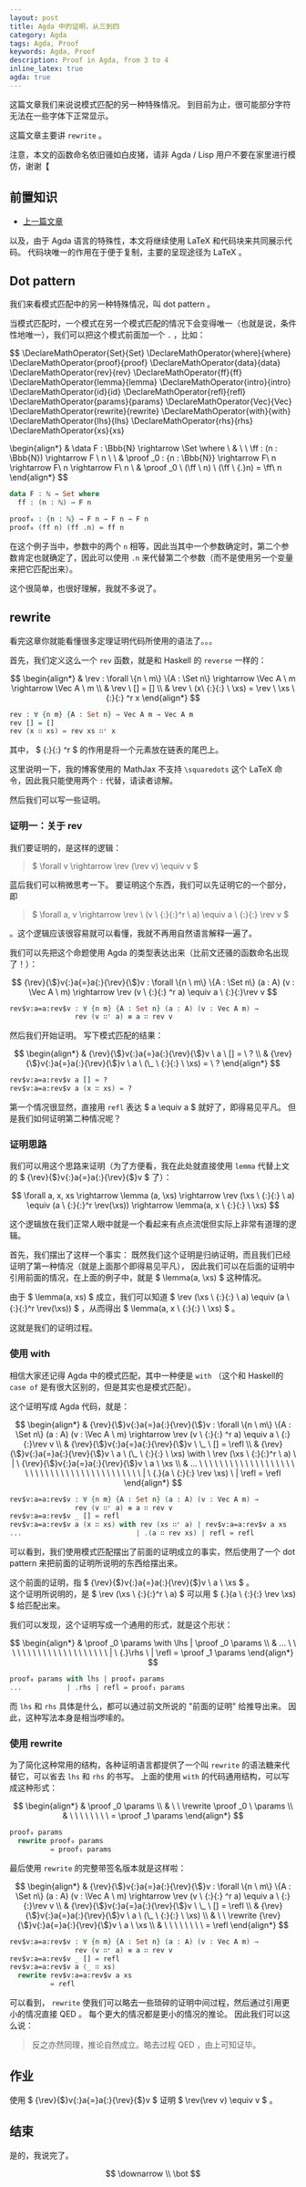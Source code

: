 ```yaml
---
layout: post
title: Agda 中的证明，从三到四
category: Agda
tags: Agda, Proof
keywords: Agda, Proof
description: Proof in Agda, from 3 to 4
inline_latex: true
agda: true
---
```


这篇文章我们来说说模式匹配的另一种特殊情况。
到目前为止，很可能部分字符无法在一些字体下正常显示。

这篇文章主要讲 `rewrite` 。

注意，本文的函数命名依旧骚如白皮猪，请非 Agda / Lisp 用户不要在家里进行模仿，谢谢【

## 前置知识

+ [上一篇文章](../../../../2017/11/08/ProofInAgda4/)

以及，由于 Agda 语言的特殊性，本文将继续使用 LaTeX 和代码块来共同展示代码。
代码块唯一的作用在于便于复制，主要的呈现途径为 LaTeX 。

## Dot pattern

我们来看模式匹配中的另一种特殊情况，叫 dot pattern 。

当模式匹配时，一个模式在另一个模式匹配的情况下会变得唯一（也就是说，条件性地唯一），我们可以把这个模式前面加一个 `.` ，比如：

$$
\DeclareMathOperator{Set}{Set}
\DeclareMathOperator{where}{where}
\DeclareMathOperator{proof}{proof}
\DeclareMathOperator{data}{data}
\DeclareMathOperator{rev}{rev}
\DeclareMathOperator{ff}{ff}
\DeclareMathOperator{lemma}{lemma}
\DeclareMathOperator{intro}{intro}
\DeclareMathOperator{id}{id}
\DeclareMathOperator{refl}{refl}
\DeclareMathOperator{params}{params}
\DeclareMathOperator{Vec}{Vec}
\DeclareMathOperator{rewrite}{rewrite}
\DeclareMathOperator{with}{with}
\DeclareMathOperator{lhs}{lhs}
\DeclareMathOperator{rhs}{rhs}
\DeclareMathOperator{xs}{xs}

\begin{align*}
& \data F : \Bbb{N} \rightarrow \Set \where \\
& \ \ \ff : (n : \Bbb{N}) \rightarrow F \ n \\
\\
& \proof _0 : \{n : \Bbb{N}\} \rightarrow F\ n \rightarrow F\ n \rightarrow F\ n \\
& \proof _0 \ (\ff \ n) \ (\ff \ {.}n) = \ff\ n
\end{align*}
$$

```agda
data F : ℕ → Set where
  ff : (n : ℕ) → F n

proof₀ : {n : ℕ} → F n → F n → F n
proof₀ (ff n) (ff .n) = ff n
```

在这个例子当中，参数中的两个 `n` 相等，因此当其中一个参数确定时，第二个参数肯定也就确定了，因此可以使用 `.n` 来代替第二个参数（而不是使用另一个变量来把它匹配出来）。

这个很简单，也很好理解，我就不多说了。

## rewrite

看完这章你就能看懂很多定理证明代码所使用的语法了。。。

首先，我们定义这么一个 `rev` 函数，就是和 Haskell 的 `reverse` 一样的：

$$
\begin{align*}
& \rev : \forall \{n \ m\} \{A : \Set n\} \rightarrow \Vec A \ m
         \rightarrow \Vec A \ m \\
& \rev \ [] = [] \\
& \rev \ (x\ {:}{:} \ \xs) = \rev \ \xs \ {:}{:} ^r x
\end{align*}
$$

```agda
rev : ∀ {n m} {A : Set n} → Vec A m → Vec A m
rev [] = []
rev (x ∷ xs) = rev xs ∷ʳ x
```

其中， $ {:}{:} ^r $ 的作用是将一个元素放在链表的尾巴上。

这里说明一下，我的博客使用的 MathJax 不支持 `\squaredots` 这个 LaTeX 命令，因此我只能使用两个 `:` 代替，请读者谅解。

然后我们可以写一些证明。

### 证明一：关于 rev

我们要证明的，是这样的逻辑：

> $ \forall v \rightarrow \rev (\rev v) \equiv v $

蓝后我们可以稍微思考一下。
要证明这个东西，我们可以先证明它的一个部分，即

> $ \forall a, v \rightarrow \rev \ (v \ {:}{:}^r \ a) \equiv a \ {:}{:} \rev v $

。这个逻辑应该很容易就可以看懂，我就不再用自然语言解释一遍了。

我们可以先把这个命题使用 Agda 的类型表达出来（比前文还骚的函数命名出现了！）：

$$
{\rev}{\$}v{:}a{=}a{:}{\rev}{\$}v : \forall \{n \ m\} \{A : \Set n\}
    (a : A) (v : \Vec A \ m) \rightarrow
    \rev (v \ {:}{:} ^r a) \equiv a \ {:}{:}\rev v
$$

```agda
rev$v:a=a:rev$v : ∀ {n m} {A : Set n} (a : A) (v : Vec A m) →
                rev (v ∷ʳ a) ≡ a ∷ rev v
```

然后我们开始证明。
写下模式匹配的结果：

$$
\begin{align*}
& {\rev}{\$}v{:}a{=}a{:}{\rev}{\$}v \ a \ [] = \ ? \\
& {\rev}{\$}v{:}a{=}a{:}{\rev}{\$}v \ a \ (\_ \ {:}{:} \ \xs) = \ ?
\end{align*}
$$

```agda
rev$v:a=a:rev$v a [] = ?
rev$v:a=a:rev$v a (x ∷ xs) = ?
```

第一个情况很显然，直接用 `refl` 表达 $ a \equiv a $ 就好了，即得易见平凡。
但是我们如何证明第二种情况呢？

### 证明思路

我们可以用这个思路来证明（为了方便看，我在此处就直接使用 `lemma` 代替上文的 $ {\rev}{\$}v{:}a{=}a{:}{\rev}{\$}v $ 了）：

$$
\forall a, x, xs \rightarrow \lemma (a, \xs) \rightarrow \rev (\xs \ {:}{:} \ a) \equiv (a \ {:}{:}^r \rev(\xs))
    \rightarrow \lemma(a, x \ {:}{:} \ \xs)
$$

这个逻辑放在我们正常人眼中就是一个看起来有点点流氓但实际上非常有道理的逻辑。

首先，我们摆出了这样一个事实：
既然我们这个证明是归纳证明，而且我们已经证明了第一种情况（就是上面那个即得易见平凡），
因此我们可以在后面的证明中引用前面的情况，在上面的例子中，就是 $ \lemma(a, \xs) $ 这种情况。

由于 $ \lemma(a, xs) $ 成立，我们可以知道 $ \rev (\xs \ {:}{:} \ a) \equiv (a \ {:}{:}^r \rev(\xs)) $ ，从而得出 $ \lemma(a, x \ {:}{:} \ \xs) $ 。

这就是我们的证明过程。

### 使用 with

相信大家还记得 Agda 中的模式匹配，其中一种便是 `with` （这个和 Haskell的 `case of` 是有很大区别的，但是其实也是模式匹配）。

这个证明写成 Agda 代码，就是：

$$
\begin{align*}
& {\rev}{\$}v{:}a{=}a{:}{\rev}{\$}v : \forall \{n \ m\} \{A : \Set n\}
    (a : A) (v : \Vec A \ m) \rightarrow
    \rev (v \ {:}{:} ^r a) \equiv a \ {:}{:}\rev v \\
& {\rev}{\$}v{:}a{=}a{:}{\rev}{\$}v \ \_ \ [] = \refl \\
& {\rev}{\$}v{:}a{=}a{:}{\rev}{\$}v \ a \ (\_ \ {:}{:} \ \xs) \with \ \rev (\xs \ {:}{:}^r \ a) \ | \ {\rev}{\$}v{:}a{=}a{:}{\rev}{\$}v \ a \ \xs \\
& ... \ \ \ \ \ \ \ \ \ \ \ \ \ \ \ \ \ \ \ \ \ \ \ \ \ \ \ \ \ \ \ \ \ \ \ \ \ \ \ \ \ \ | \ {.}(a \ {:}{:} \rev \xs) \ | \refl = \refl
\end{align*}
$$

```agda
rev$v:a=a:rev$v : ∀ {n m} {A : Set n} (a : A) (v : Vec A m) →
                rev (v ∷ʳ a) ≡ a ∷ rev v
rev$v:a=a:rev$v _ [] = refl
rev$v:a=a:rev$v a (x ∷ xs) with rev (xs ∷ʳ a) | rev$v:a=a:rev$v a xs
...                            | .(a ∷ rev xs) | refl = refl
```

可以看到，我们使用模式匹配摆出了前面的证明成立的事实，然后使用了一个 dot pattern 来把前面的证明所说明的东西给摆出来。

这个前面的证明，指 $ {\rev}{\$}v{:}a{=}a{:}{\rev}{\$}v \ a \ \xs $ 。<br/>
这个证明所说明的，是 $ \rev (\xs \ {:}{:}^r \ a) $ 可以用 $ {.}(a \ {:}{:} \rev \xs) $ 给匹配出来。

我们可以发现，这个证明写成一个通用的形式，就是这个形状：

$$
\begin{align*}
& \proof _0 \params \with \lhs | \proof _0 \params \\
& ... \  \ \ \ \ \ \ \ \ \ \ \ \ \ \ \ \ \ \ \ \ | \ {.}\rhs \ | \refl = \proof _1 \params
\end{align*}
$$

```agda
proof₀ params with lhs | proof₀ params
...           | .rhs | refl = proof₁ params
```

而 `lhs` 和 `rhs` 具体是什么，都可以通过前文所说的 "前面的证明" 给推导出来。
因此，这种写法本身是相当啰嗦的。

### 使用 rewrite

为了简化这种常用的结构，各种证明语言都提供了一个叫 `rewrite` 的语法糖来代替它，可以省去 `lhs` 和 `rhs` 的书写。
上面的使用 `with` 的代码通用结构，可以写成这种形式：

$$
\begin{align*}
& \proof _0 \params \\
& \ \ \rewrite \proof _0 \ \params \\
& \ \ \ \ \ \ \ \ = \proof _1 \params
\end{align*}
$$

```agda
proof₀ params
  rewrite proof₀ params
          = proof₁ params
```

最后使用 `rewrite` 的完整带签名版本就是这样啦：

$$
\begin{align*}
& {\rev}{\$}v{:}a{=}a{:}{\rev}{\$}v : \forall \{n \ m\} \{A : \Set n\}
    (a : A) (v : \Vec A \ m) \rightarrow
    \rev (v \ {:}{:} ^r a) \equiv a \ {:}{:}\rev v \\
& {\rev}{\$}v{:}a{=}a{:}{\rev}{\$}v \ \_ \ [] = \refl \\
& {\rev}{\$}v{:}a{=}a{:}{\rev}{\$}v \ a \ (\_ \ {:}{:} \ \xs) \\
& \ \ \rewrite {\rev}{\$}v{:}a{=}a{:}{\rev}{\$}v \ a \ \xs \\
& \ \ \ \ \ \ \ \ = \refl
\end{align*}
$$

```agda
rev$v:a=a:rev$v : ∀ {n m} {A : Set n} (a : A) (v : Vec A m) →
                rev (v ∷ʳ a) ≡ a ∷ rev v
rev$v:a=a:rev$v _ [] = refl
rev$v:a=a:rev$v a (_ ∷ xs)
  rewrite rev$v:a=a:rev$v a xs
          = refl
```

可以看到， `rewrite` 使我们可以略去一些琐碎的证明中间过程，然后通过引用更小的情况直接 QED 。
每个更大的情况都是更小的情况的推论。
因此我们可以这么说：

> 反之亦然同理，推论自然成立。略去过程 QED ，由上可知证毕。

## 作业

使用 $ {\rev}{\$}v{:}a{=}a{:}{\rev}{\$}v $ 证明 $ \rev(\rev v) \equiv v $ 。

## 结束

是的，我说完了。

$$
\downarrow \\
\bot
$$
